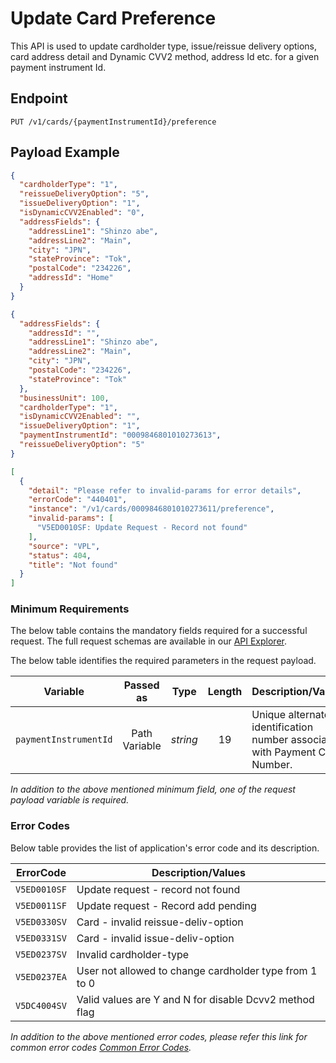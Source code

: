 # Update Card Preference

This API is used to update cardholder type, issue/reissue delivery options, card address detail and Dynamic CVV2 method, address Id etc. for a given payment instrument Id.

## Endpoint

`PUT /v1/cards/{paymentInstrumentId}/preference`

## Payload Example

<!--
type: tab
titles: Request, Response, Error
-->

```json
{
  "cardholderType": "1",
  "reissueDeliveryOption": "5",
  "issueDeliveryOption": "1",
  "isDynamicCVV2Enabled": "0",
  "addressFields": {
    "addressLine1": "Shinzo abe",
    "addressLine2": "Main",
    "city": "JPN",
    "stateProvince": "Tok",
    "postalCode": "234226",
    "addressId": "Home"
  }
}
```

<!--
type: tab
--> 

```json
{
  "addressFields": {
    "addressId": "",
    "addressLine1": "Shinzo abe",
    "addressLine2": "Main",
    "city": "JPN",
    "postalCode": "234226",
    "stateProvince": "Tok"
  },
  "businessUnit": 100,
  "cardholderType": "1",
  "isDynamicCVV2Enabled": "",
  "issueDeliveryOption": "1",
  "paymentInstrumentId": "0009846801010273613",
  "reissueDeliveryOption": "5"
}
```

<!--
type: tab
--> 

```json
[
  {
    "detail": "Please refer to invalid-params for error details",
    "errorCode": "440401",
    "instance": "/v1/cards/0009846801010273611/preference",
    "invalid-params": [
      "V5ED0010SF: Update Request - Record not found"
    ],
    "source": "VPL",
    "status": 404,
    "title": "Not found"
  }
]
```

<!-- type: tab-end -->

### Minimum Requirements

The below table contains the mandatory fields required for a successful request. The full request schemas are available in our [API Explorer](../api/?type=put&path=/v1/cards/{paymentInstrumentId}/preference).

The below table identifies the required parameters in the request payload.

| Variable | Passed as | Type | Length | Description/Values |
| -------- | :-------: | :--: | :------------: | ------------------ |
| `paymentInstrumentId` | Path Variable | *string* | 19 | Unique alternate identification number associated with Payment Card Number. | 

*In addition to the above mentioned minimum field, one of the request payload variable is required.*

### Error Codes 

Below table provides the list of application's error code and its description.

| ErrorCode |  Description/Values |
| --------  | ------------------ |
| `V5ED0010SF` | Update request - record not found | 
| `V5ED0011SF` | Update request - Record add pending | 
| `V5ED0330SV` | Card - invalid  reissue-deliv-option |        
| `V5ED0331SV` | Card - invalid  issue-deliv-option | 
| `V5ED0237SV` | Invalid  cardholder-type |
| `V5ED0237EA` | User not allowed to change cardholder type from 1 to 0 |
| `V5DC4004SV` | Valid values are Y and N for disable Dcvv2 method flag |

*In addition to the above mentioned error codes, please refer this link for common error codes [Common Error Codes](?path=docs/Common_Error_Code.md).*